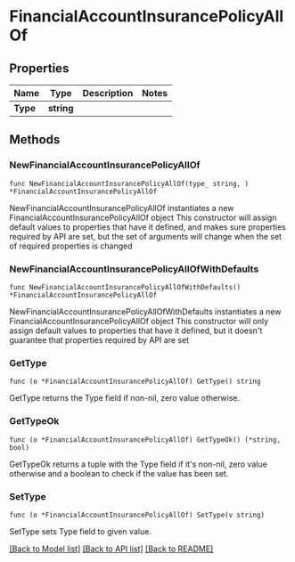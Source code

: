 # FinancialAccountInsurancePolicyAllOf

## Properties

Name | Type | Description | Notes
------------ | ------------- | ------------- | -------------
**Type** | **string** |  | 

## Methods

### NewFinancialAccountInsurancePolicyAllOf

`func NewFinancialAccountInsurancePolicyAllOf(type_ string, ) *FinancialAccountInsurancePolicyAllOf`

NewFinancialAccountInsurancePolicyAllOf instantiates a new FinancialAccountInsurancePolicyAllOf object
This constructor will assign default values to properties that have it defined,
and makes sure properties required by API are set, but the set of arguments
will change when the set of required properties is changed

### NewFinancialAccountInsurancePolicyAllOfWithDefaults

`func NewFinancialAccountInsurancePolicyAllOfWithDefaults() *FinancialAccountInsurancePolicyAllOf`

NewFinancialAccountInsurancePolicyAllOfWithDefaults instantiates a new FinancialAccountInsurancePolicyAllOf object
This constructor will only assign default values to properties that have it defined,
but it doesn't guarantee that properties required by API are set

### GetType

`func (o *FinancialAccountInsurancePolicyAllOf) GetType() string`

GetType returns the Type field if non-nil, zero value otherwise.

### GetTypeOk

`func (o *FinancialAccountInsurancePolicyAllOf) GetTypeOk() (*string, bool)`

GetTypeOk returns a tuple with the Type field if it's non-nil, zero value otherwise
and a boolean to check if the value has been set.

### SetType

`func (o *FinancialAccountInsurancePolicyAllOf) SetType(v string)`

SetType sets Type field to given value.



[[Back to Model list]](../README.md#documentation-for-models) [[Back to API list]](../README.md#documentation-for-api-endpoints) [[Back to README]](../README.md)


